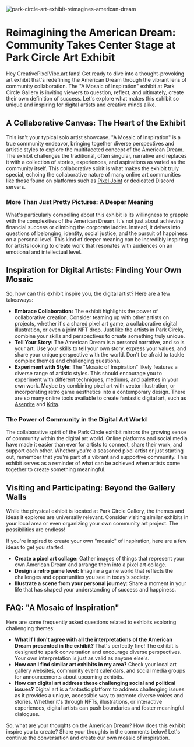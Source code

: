 ![park-circle-art-exhibit-reimagines-american-dream](https://images.pexels.com/photos/33411312/pexels-photo-33411312.jpeg?auto=compress&cs=tinysrgb&fit=crop&h=627&w=1200)

# Reimagining the American Dream: Community Takes Center Stage at Park Circle Art Exhibit

Hey CreativePixelVibe.art fans! Get ready to dive into a thought-provoking art exhibit that's redefining the American Dream through the vibrant lens of community collaboration. The "A Mosaic of Inspiration" exhibit at Park Circle Gallery is inviting viewers to question, reflect, and ultimately, create their own definition of success. Let's explore what makes this exhibit so unique and inspiring for digital artists and creative minds alike.

## A Collaborative Canvas: The Heart of the Exhibit

This isn't your typical solo artist showcase. "A Mosaic of Inspiration" is a true community endeavor, bringing together diverse perspectives and artistic styles to explore the multifaceted concept of the American Dream. The exhibit challenges the traditional, often singular, narrative and replaces it with a collection of stories, experiences, and aspirations as varied as the community itself. This collaborative spirit is what makes the exhibit truly special, echoing the collaborative nature of many online art communities like those found on platforms such as [Pixel Joint](https://pixeljoint.com/) or dedicated Discord servers.

### More Than Just Pretty Pictures: A Deeper Meaning

What's particularly compelling about this exhibit is its willingness to grapple with the complexities of the American Dream. It's not just about achieving financial success or climbing the corporate ladder. Instead, it delves into questions of belonging, identity, social justice, and the pursuit of happiness on a personal level. This kind of deeper meaning can be incredibly inspiring for artists looking to create work that resonates with audiences on an emotional and intellectual level.

## Inspiration for Digital Artists: Finding Your Own Mosaic

So, how can this exhibit inspire you, the digital artist? Here are a few takeaways:

*   **Embrace Collaboration:** The exhibit highlights the power of collaborative creation. Consider teaming up with other artists on projects, whether it's a shared pixel art game, a collaborative digital illustration, or even a joint NFT drop. Just like the artists in Park Circle, combine your skills and perspectives to create something truly unique.
*   **Tell Your Story:** The American Dream is a personal narrative, and so is your art. Use your skills to tell your own story, express your values, and share your unique perspective with the world. Don't be afraid to tackle complex themes and challenging questions.
*   **Experiment with Style:** The "Mosaic of Inspiration" likely features a diverse range of artistic styles. This should encourage you to experiment with different techniques, mediums, and palettes in your own work. Maybe try combining pixel art with vector illustration, or incorporating retro game aesthetics into a contemporary design. There are so many online tools available to create fantastic digital art, such as [Aseprite](https://www.aseprite.org/) and [Krita](https://krita.org/en/).

### The Power of Community in the Digital Art World

The collaborative spirit of the Park Circle exhibit mirrors the growing sense of community within the digital art world. Online platforms and social media have made it easier than ever for artists to connect, share their work, and support each other. Whether you're a seasoned pixel artist or just starting out, remember that you're part of a vibrant and supportive community. This exhibit serves as a reminder of what can be achieved when artists come together to create something meaningful.

## Visiting and Participating: Beyond the Gallery Walls

While the physical exhibit is located at Park Circle Gallery, the themes and ideas it explores are universally relevant. Consider visiting similar exhibits in your local area or even organizing your own community art project. The possibilities are endless!

If you're inspired to create your own "mosaic" of inspiration, here are a few ideas to get you started:

*   **Create a pixel art collage:** Gather images of things that represent your own American Dream and arrange them into a pixel art collage.
*   **Design a retro game level:** Imagine a game world that reflects the challenges and opportunities you see in today's society.
*   **Illustrate a scene from your personal journey:** Share a moment in your life that has shaped your understanding of success and happiness.

## FAQ: "A Mosaic of Inspiration"

Here are some frequently asked questions related to exhibits exploring challenging themes:

*   **What if I don't agree with all the interpretations of the American Dream presented in the exhibit?** That's perfectly fine! The exhibit is designed to spark conversation and encourage diverse perspectives. Your own interpretation is just as valid as anyone else's.
*   **How can I find similar art exhibits in my area?** Check your local art gallery websites, community event calendars, and social media groups for announcements about upcoming exhibits.
*   **How can digital art address these challenging social and political issues?** Digital art is a fantastic platform to address challenging issues as it provides a unique, accessible way to promote diverse voices and stories. Whether it's through NFTs, illustrations, or interactive experiences, digital artists can push boundaries and foster meaningful dialogues.

So, what are your thoughts on the American Dream? How does this exhibit inspire you to create? Share your thoughts in the comments below! Let's continue the conversation and create our own mosaic of inspiration.

